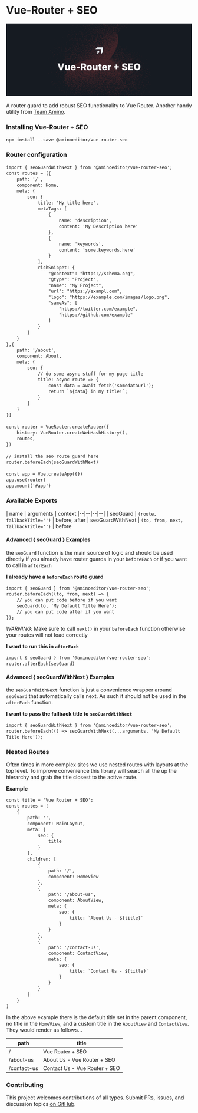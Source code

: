 # Vue-Router + SEO

![Hero image for Vue-Router + SEO](doc/hero.png)

A router guard to add robust SEO functionality to Vue Router. Another handy utility from [Team Amino](https://aminoeditor.com).

### Installing Vue-Router + SEO

```
npm install --save @aminoeditor/vue-router-seo
```

### Router configuration

```
import { seoGuardWithNext } from '@aminoeditor/vue-router-seo';
const routes = [{
	path: '/',
	component: Home,
	meta: {
		seo: {
			title: 'My title here',
			metaTags: [
				{
					name: 'description',
					content: 'My Description here'
				},
				{
					name: 'keywords',
					content: 'some,keywords,here'
				}
			],
			richSnippet: {
				"@context": "https://schema.org",
				"@type": "Project",
				"name": "My Project",
				"url": "https://exampl.com",
				"logo": "https://example.com/images/logo.png",
				"sameAs": [
					"https://twitter.com/example",
					"https://github.com/example"
				]
			}
		}
	}
},{
	path: '/about',
	component: About,
	meta: {
		seo: {
			// do some async stuff for my page title
			title: async route => {
				const data = await fetch('somedataurl');
				return `${data} in my title!`;
			}
		}
	}
}]

const router = VueRouter.createRouter({
	history: VueRouter.createWebHashHistory(),
	routes,
})

// install the seo route guard here
router.beforeEach(seoGuardWithNext)

const app = Vue.createApp({})
app.use(router)
app.mount('#app')
```

### Available Exports
| name | arguments | context
|--|--|--|--|
| seoGuard | `(route, fallbackTitle='')` | before, after
| seoGuardWithNext | `(to, from, next, fallbackTitle='')` | before

#### Advanced { seoGuard } Examples
the `seoGuard` function is the main source of logic and should be used directly if you already have router guards in your `beforeEach` or if you want to call in `afterEach`

**I already have a `beforeEach` route guard**
```
import { seoGuard } from '@aminoeditor/vue-router-seo';
router.beforeEach((to, from, next) => {
	// you can put code before if you want
	seoGuard(to, 'My Default Title Here');
	// you can put code after if you want
});
```
_WARNING_:  Make sure to call `next()` in your `beforeEach` function otherwise your routes will not load correctly

**I want to run this in `afterEach`**
```
import { seoGuard } from '@aminoeditor/vue-router-seo';
router.afterEach(seoGuard)
```

#### Advanced { seoGuardWithNext } Examples
the `seoGuardWithNext` function is just a convenience wrapper around `seoGuard` that automatically calls next. As such it should not be used in the `afterEach` function.

**I want to pass the fallback title to `seoGuardWithNext`**
```
import { seoGuardWithNext } from '@aminoeditor/vue-router-seo';
router.beforeEach(() => seoGuardWithNext(...arguments, 'My Default Title Here'));
```

### Nested Routes
Often times in more complex sites we use nested routes with layouts at the top level. To improve convenience this library will search all the up the hierarchy and grab the title closest to the active route.

**Example**
```
const title = 'Vue Router + SEO';
const routes = [
	{
		path: '',
		component: MainLayout,
		meta: {
			seo: {
				title
			}
		},
		children: [
			{
				path: '/',
				component: HomeView
			},
			{
				path: '/about-us',
				component: AboutView,
				meta: {
					seo: {
						title: `About Us - ${title}`
					}
				}
			},
			{
				path: '/contact-us',
				component: ContactView,
				meta: {
					seo: {
						title: `Contact Us - ${title}`
					}
				}
			}
		]
	}
]
```
In the above example there is the default title set in the parent component, no title in the `HomeView`, and a custom title in the `AboutView` and `ContactView`. They would render as follows...

| path | title |
| -- | -- |
| / | Vue Router + SEO
| /about-us | About Us - Vue Router + SEO
| /contact-us | Contact Us - Vue Router + SEO

### Contributing

This project welcomes contributions of all types. Submit PRs, issues, and discussion topics [on GitHub](https://github.com/aminoeditor/vue-router-seo).
